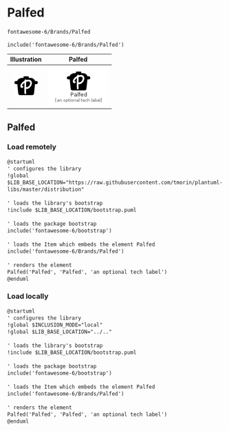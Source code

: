 # Palfed


```text
fontawesome-6/Brands/Palfed
```

```text
include('fontawesome-6/Brands/Palfed')
```



| Illustration | Palfed |
| :---: | :---: |
| ![illustration for Illustration](../../fontawesome-6/Brands/Palfed.png) | ![illustration for Palfed](../../fontawesome-6/Brands/Palfed.Local.png) |




## Palfed

### Load remotely
```plantuml
@startuml
' configures the library
!global $LIB_BASE_LOCATION="https://raw.githubusercontent.com/tmorin/plantuml-libs/master/distribution"

' loads the library's bootstrap
!include $LIB_BASE_LOCATION/bootstrap.puml

' loads the package bootstrap
include('fontawesome-6/bootstrap')

' loads the Item which embeds the element Palfed
include('fontawesome-6/Brands/Palfed')

' renders the element
Palfed('Palfed', 'Palfed', 'an optional tech label')
@enduml
```

### Load locally
```plantuml
@startuml
' configures the library
!global $INCLUSION_MODE="local"
!global $LIB_BASE_LOCATION="../.."

' loads the library's bootstrap
!include $LIB_BASE_LOCATION/bootstrap.puml

' loads the package bootstrap
include('fontawesome-6/bootstrap')

' loads the Item which embeds the element Palfed
include('fontawesome-6/Brands/Palfed')

' renders the element
Palfed('Palfed', 'Palfed', 'an optional tech label')
@enduml
```

